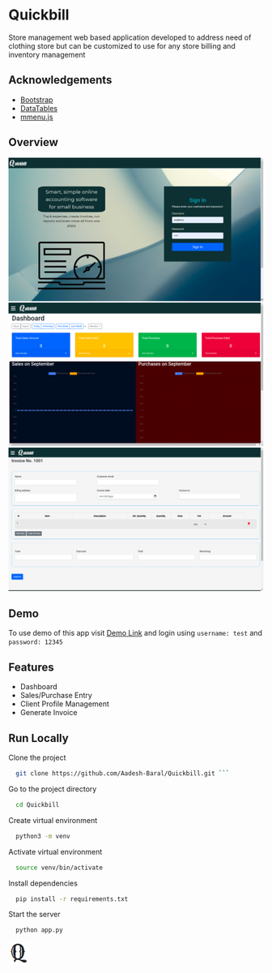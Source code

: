 
# Quickbill

Store management web based application developed to address need of clothing store but can be customized to use for any store billing and inventory management 


## Acknowledgements

 - [Bootstrap](https://getbootstrap.com/)
 - [DataTables](https://datatables.net/)
 - [mmenu.js](https://mmenujs.com/)

  
## Overview
![](./images/login.png)
![](./images/dashboard.png)
![](./images/sales_form.png)

## Demo
To use demo of this app visit [Demo Link](https://fastinvoice.herokuapp.com/)
and login using ``username: test`` and ``password: 12345``

## Features

- Dashboard
- Sales/Purchase Entry
- Client Profile Management
- Generate Invoice

  
## Run Locally

Clone the project

```bash
  git clone https://github.com/Aadesh-Baral/Quickbill.git ```

```

Go to the project directory

```bash
  cd Quickbill
```
Create virtual environment
```bash
  python3 -m venv
```
Activate virtual environment
```bash
  source venv/bin/activate
```
Install dependencies

```bash
  pip install -r requirements.txt
```

Start the server

```bash
  python app.py
```

  
![Logo](invoice/static/images/background/icon.PNG)

    
